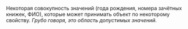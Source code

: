 Некоторая совокупность значений (года рождения, номера зачётных книжек, ФИО), которые может принимать объект по некоторому свойству.
*Грубо говоря, это область допустимых значений.*
